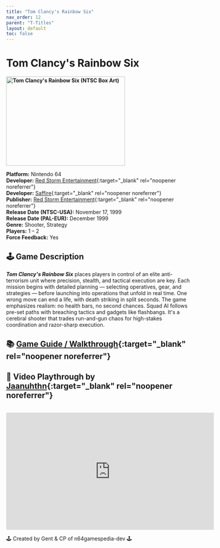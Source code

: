 ```yaml
---
title: "Tom Clancy's Rainbow Six"
nav_order: 12
parent: "T-Titles"
layout: default
toc: false
---
```


# Tom Clancy's Rainbow Six

<b>
<img src="https://images.launchbox-app.com/ec6ec5f8-12d8-453f-8d8f-1831d607e86e.jpg" alt="Tom Clancy's Rainbow Six (NTSC Box Art)" width="320" height="240" />
</b>

**Platform:** Nintendo 64  
**Developer:** [Red Storm Entertainment](https://en.wikipedia.org/wiki/Red_Storm_Entertainment){:target="_blank" rel="noopener noreferrer"}  
**Developer:** [Saffire](https://en.wikipedia.org/wiki/Saffire_(company)){:target="_blank" rel="noopener noreferrer"}  
**Publisher:** [Red Storm Entertainment](https://en.wikipedia.org/wiki/Red_Storm_Entertainment){:target="_blank" rel="noopener noreferrer"}  
**Release Date (NTSC-USA):** November 17, 1999  
**Release Date (PAL-EUR):** December 1999  
**Genre:** Shooter, Strategy  
**Players:** 1 – 2  
**Force Feedback:** Yes  

## 🕹️ Game Description
<em><strong>Tom Clancy's Rainbow Six</strong></em> places players in control of an elite anti-terrorism unit where precision, stealth, and tactical execution are key. Each mission begins with detailed planning — selecting operatives, gear, and strategies — before launching into operations that unfold in real time. One wrong move can end a life, with death striking in split seconds. The game emphasizes realism: no health bars, no second chances. Squad AI follows pre-set paths with breaching tactics and gadgets like flashbangs. It's a cerebral shooter that trades run-and-gun chaos for high-stakes coordination and razor-sharp execution.

## 📚 [Game Guide / Walkthrough](https://gamefaqs.gamespot.com/n64/198400-tom-clancys-rainbow-six/faqs/7510){:target="_blank" rel="noopener noreferrer"}

## 🎥 Video Playthrough by [Jaanuhthn](https://www.youtube.com/@ZombieSinatra){:target="_blank" rel="noopener noreferrer"}  
<br />  
<iframe width="560" height="315" src="https://www.youtube.com/embed/YfYNzr6ghBE" title="Rainbow Six Gameplay – N64" frameborder="0" allowfullscreen></iframe>

🕹️ Created by Gent & CP of n64gamespedia-dev 🕹️

<!-- Vault Format: n64gamespedia-dev -->
<!-- Protocol Source: _vault-specs/format-protocol.md -->
